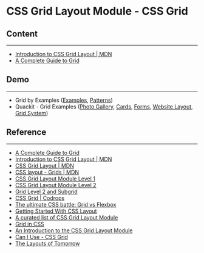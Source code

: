 # CSS Grid Layout Module - CSS Grid

## Content
---

* [Introduction to CSS Grid Layout \| MDN](https://mozilladevelopers.github.io/playground/css-grid/)
* [A Complete Guide to Grid](https://css-tricks.com/snippets/css/complete-guide-grid/)

## Demo
---

* Grid by Examples ([Examples](https://gridbyexample.com/examples/), [Patterns](https://gridbyexample.com/patterns/))
* Quackit - Grid Examples ([Photo Gallery](https://www.quackit.com/css/grid/examples/css_grid_photo_gallery_examples.cfm), [Cards](https://www.quackit.com/css/grid/examples/css_grid_card_examples.cfm), [Forms](https://www.quackit.com/css/grid/examples/css_grid_form_examples.cfm), [Website Layout](https://www.quackit.com/css/grid/examples/css_grid_website_layout_examples.cfm), [Grid System](https://www.quackit.com/css/grid/examples/css_12_column_grid_examples.cfm))

## Reference
---

* [A Complete Guide to Grid](https://css-tricks.com/snippets/css/complete-guide-grid/)
* [Introduction to CSS Grid Layout \| MDN](https://mozilladevelopers.github.io/playground/css-grid/)
* [CSS Grid Layout \| MDN](https://developer.mozilla.org/en-US/docs/Web/CSS/CSS_Grid_Layout)
* [CSS layout - Grids \| MDN](https://developer.mozilla.org/en-US/docs/Learn/CSS/CSS_layout/Grids)
* [CSS Grid Layout Module Level 1](https://www.w3.org/TR/css-grid-1/)
* [CSS Grid Layout Module Level 2](https://www.w3.org/TR/css-grid-2/)
* [Grid Level 2 and Subgrid](https://rachelandrew.co.uk/archives/2018/04/27/grid-level-2-and-subgrid/)
* [CSS Grid \| Codrops](https://tympanus.net/codrops/css_reference/grid/)
* [The ultimate CSS battle: Grid vs Flexbox](https://hackernoon.com/the-ultimate-css-battle-grid-vs-flexbox-d40da0449faf)
* [Getting Started With CSS Layout](https://www.smashingmagazine.com/2018/05/guide-css-layout/)
* [A curated list of CSS Grid Layout Module](https://github.com/simoneas02/awesome-grid-layout)
* [Grid in CSS](https://cssreference.io/css-grid/)
* [An Introduction to the CSS Grid Layout Module](https://www.sitepoint.com/introduction-css-grid-layout-module/)
* [Can I Use - CSS Grid](https://caniuse.com/#feat=css-grid)
* [The Layouts of Tomorrow](https://mxb.at/blog/layouts-of-tomorrow/)